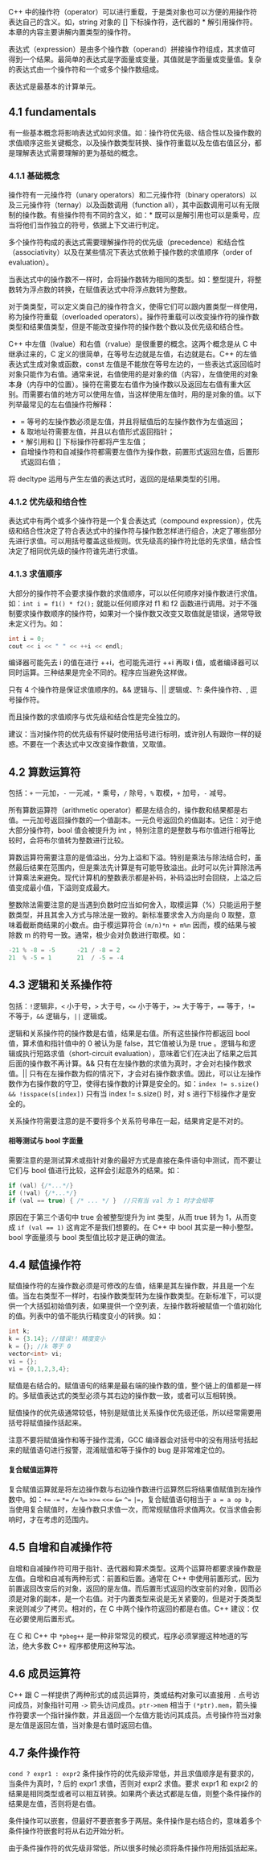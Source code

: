 C++ 中的操作符（operator）可以进行重载，于是类对象也可以方便的用操作符表达自己的含义。如，string 对象的 [] 下标操作符，迭代器的 * 解引用操作符。本章的内容主要讲解内置类型的操作符。

表达式（expression）是由多个操作数（operand）拼接操作符组成，其求值可得到一个结果。最简单的表达式是字面量或变量，其值就是字面量或变量值。复杂的表达式由一个操作符和一个或多个操作数组成。

表达式是最基本的计算单元。

## 4.1 fundamentals

有一些基本概念将影响表达式如何求值。如：操作符优先级、结合性以及操作数的求值顺序这些关键概念，以及操作数类型转换、操作符重载以及左值右值区分，都是理解表达式需要理解的更为基础的概念。

### 4.1.1 基础概念

操作符有一元操作符（unary operators）和二元操作符（binary operators）以及三元操作符（ternay）以及函数调用（function all），其中函数调用可以有无限制的操作数。有些操作符有不同的含义，如：* 既可以是解引用也可以是乘号，应当将他们当作独立的符号，依据上下文进行判定。

多个操作符构成的表达式需要理解操作符的优先级（precedence）和结合性（associativity）以及在某些情况下表达式依赖于操作数的求值顺序（order of evaluation）。

当表达式中的操作数不一样时，会将操作数转为相同的类型。如：整型提升，将整数转为浮点数的转换，在赋值表达式中将浮点数转为整数。

对于类类型，可以定义类自己的操作符含义，使得它们可以跟内置类型一样使用，称为操作符重载（overloaded operators）。操作符重载可以改变操作符的操作数类型和结果值类型，但是不能改变操作符的操作数个数以及优先级和结合性。

C++ 中左值（lvalue）和右值（rvalue）是很重要的概念。这两个概念是从 C 中继承过来的，C 定义的很简单，在等号左边就是左值，右边就是右。C++ 的左值表达式生成对象或函数，const 左值是不能放在等号左边的，一些表达式返回临时对象只能作为右值。通常来说，右值使用的是对象的值（内容），左值使用的对象本身（内存中的位置）。操符在需要左右值作为操作数以及返回左右值有重大区别。而需要右值的地方可以使用左值，当这样使用左值时，用的是对象的值。以下列举最常见的左右值操作符解释：

- = 等号的左操作数必须是左值，并且将赋值后的左操作数作为左值返回；
- & 取地址符需要左值，并且以右值形式返回指针；
- `*` 解引用和 [] 下标操作符都将产生左值；
- 自增操作符和自减操作符都需要左值作为操作数，前置形式返回左值，后置形式返回右值；

将 decltype 运用与产生左值的表达式时，返回的是结果类型的引用。

### 4.1.2 优先级和结合性

表达式中有两个或多个操作符是一个复合表达式（compound expression），优先级和结合性决定了符合表达式中的操作符与操作数怎样进行组合，决定了哪些部分先进行求值。可以用括号覆盖这些规则。优先级高的操作符比低的先求值，结合性决定了相同优先级的操作符谁先进行求值。

### 4.1.3 求值顺序

大部分的操作符不会要求操作数的求值顺序，可以以任何顺序对操作数进行求值。如：`int i = f1() * f2();` 就能以任何顺序对 f1 和 f2 函数进行调用。对于不强制要求操作数顺序的操作符，如果对一个操作数又改变又取值就是错误，通常导致未定义行为。如：
````cpp
int i = 0;
cout << i << " " << ++i << endl;
````
编译器可能先去 i 的值在进行 ++i，也可能先进行 ++i 再取 i 值，或者编译器可以同时运算。三种结果是完全不同的。程序应当避免这样做。

只有 4 个操作符是保证求值顺序的。&& 逻辑与、|| 逻辑或、?: 条件操作符、, 逗号操作符。

而且操作数的求值顺序与优先级和结合性是完全独立的。

建议：当对操作符的优先级有怀疑时使用括号进行标明，或许别人有跟你一样的疑惑。不要在一个表达式中又改变操作数值，又取值。

## 4.2 算数运算符

包括：`+` 一元加，`-` 一元减，`*` 乘号，`/` 除号，`%` 取模，`+` 加号，`-` 减号。

所有算数运算符（arithmetic operator）都是左结合的，操作数和结果都是右值。一元加号返回操作数的一个值副本。一元负号返回负的值副本。记住：对于绝大部分操作符，bool 值会被提升为 int ，特别注意的是整数与布尔值进行相等比较时，会将布尔值转为整数进行比较。

算数运算符需要注意的是值溢出，分为上溢和下溢。特别是乘法与除法结合时，虽然最后结果在范围内，但是乘法先计算是有可能导致溢出。此时可以先计算除法再计算乘法来避免。现代计算机的整数表示都是补码，补码溢出时会回绕，上溢之后值变成最小值，下溢则变成最大。

整数除法需要注意的是当遇到负数时应当如何舍入，取模运算（%）只能运用于整数类型，并且其舍入方式与除法是一致的。新标准要求舍入方向是向 0 取整，意味着截断商结果的小数点。由于模运算符合 `(m/n)*n + m%n` 因而，模的结果与被除数 m 的符号一致。通常，极少会对负数进行取模。如：
````cpp
-21 % -8 = -5      -21 / -8 = 2
21  % -5 = 1       21  / -5 = -4
````

## 4.3 逻辑和关系操作符

包括：`!`逻辑非，`<` 小于号，`>` 大于号，`<=` 小于等于，`>=` 大于等于，`==` 等于，`!=` 不等于，`&&` 逻辑与，`||` 逻辑或。

逻辑和关系操作符的操作数是右值，结果是右值。所有这些操作符都返回 bool 值，算术值和指针值中的 0 被认为是 false，其它值被认为是 true 。逻辑与和逻辑或执行短路求值（short-circuit evaluation），意味着它们在决出了结果之后其后面的操作数不再计算。&& 只有在左操作数的求值为真时，才会对右操作数求值。|| 只有在左操作数为假的情况下，才会对右操作数求值。因此，可以让左操作数作为右操作数的守卫，使得右操作数的计算是安全的。如：`index != s.size() && !isspace(s[index])` 只有当 index != s.size() 时，对 s 进行下标操作才是安全的。

关系操作符需要注意的是不要将多个关系符号串在一起，结果肯定是不对的。

#### 相等测试与 bool 字面量

需要注意的是测试算术或指针对象的最好方式是直接在条件语句中测试，而不要让它们与 bool 值进行比较，这样会引起意外的结果。如：
````cpp
if (val) {/*...*/}
if (!val) {/*...*/}
if (val == true) { /* ... */ }  //只有当 val 为 1 时才会相等
````
原因在于第三个语句中 true 会被整型提升为 int 类型，从而 true 转为 1，从而变成 `if (val == 1)` 这肯定不是我们想要的。在 C++ 中 bool 其实是一种小整型。bool 字面量须与 bool 类型值比较才是正确的做法。

## 4.4 赋值操作符

赋值操作符的左操作数必须是可修改的左值，结果是其左操作数，并且是一个左值。当左右类型不一样时，右操作数类型转为左操作数类型。在新标准下，可以提供一个大括弧初始值列表，如果提供一个空列表，左操作数将被赋值一个值初始化的值。列表中的值不能执行精度变小的转换。如：
````cpp
int k;
k = {3.14}; //错误!! 精度变小
k = {}; //k 等于 0
vector<int> vi;
vi = {};
vi = {0,1,2,3,4};
````

赋值是右结合的。赋值语句的结果是最右端的操作数的值，整个链上的值都是一样的。多赋值表达式的类型必须与其右边的操作数一致，或者可以互相转换。

赋值操作的优先级通常较低，特别是赋值比关系操作优先级还低，所以经常需要用括号将赋值操作括起来。

注意不要将赋值操作和等于操作混淆，GCC 编译器会对括号中的没有用括号括起来的赋值语句进行报警，混淆赋值和等于操作的 bug 是非常难定位的。

#### 复合赋值运算符

复合赋值运算就是将左边操作数与右边操作数进行运算然后将结果值赋值到左操作数中。如：`+=` `-=` `*=` `/=` `%=` `>>=` `<<=` `&=` `^=` `|=`，复合赋值语句相当于 `a = a op b`，当使用复合赋值时，左操作数只求值一次，而常规赋值将求值两次。仅当求值会影响时，才在考虑的范围内。

## 4.5 自增和自减操作符

自增和自减操作符可用于指针、迭代器和算术类型。这两个运算符都要求操作数是左值。自增和自减有两种形式：前置和后置。通常在 C++ 中使用前置形式，因为前置返回改变后的对象，返回的是左值。而后置形式返回的改变前的对象，因而必须是对象的副本，是一个右值。对于内置类型来说是无关紧要的，但是对于类类型来说则减少了拷贝。相对的，在 C 中两个操作符返回的都是右值。C++ 建议：仅在必要使用后置形式。

在 C 和 C++ 中 `*pbeg++` 是一种非常常见的模式，程序必须掌握这种地道的写法，绝大多数 C++ 程序都使用这种写法。

## 4.6 成员运算符

C++ 跟 C 一样提供了两种形式的成员运算符，类或结构对象可以直接用 `.` 点号访问成员，对象指针可用 `->` 箭头访问成员。`ptr->mem` 相当于 `(*ptr).mem`，箭头操作符要求一个指针操作数，并且返回一个左值方能访问其成员。点号操作符当对象是左值是返回左值，当对象是右值时返回右值。

## 4.7 条件操作符

`cond ? expr1 : expr2` 条件操作符的优先级非常低，并且求值顺序是有要求的，当条件为真时，? 后的 expr1 求值，否则对 expr2 求值。要求 expr1 和 expr2 的结果是相同类型或者可以相互转换。如果两个表达式都是左值，则整个条件操作的结果是左值，否则将是右值。

条件操作可以嵌套，但最好不要嵌套多于两层。条件操作是右结合的，意味着多个条件操作符嵌套时将从右边开始分析。

由于条件操作符的优先级非常低，所以很多时候必须将条件操作符用括弧括起来。